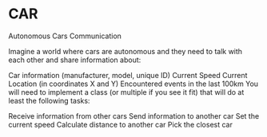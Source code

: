 # CAR
Autonomous Cars Communication

Imagine a world where cars are autonomous and they need to talk with each other and share information about:

Car information (manufacturer, model, unique ID)
Current Speed
Current Location (in coordinates X and Y)
Encountered events in the last 100km
You will need to implement a class (or multiple if you see it fit) that will do at least the following tasks:

Receive information from other cars
Send information to another car
Set the current speed
Calculate distance to another car
Pick the closest car
